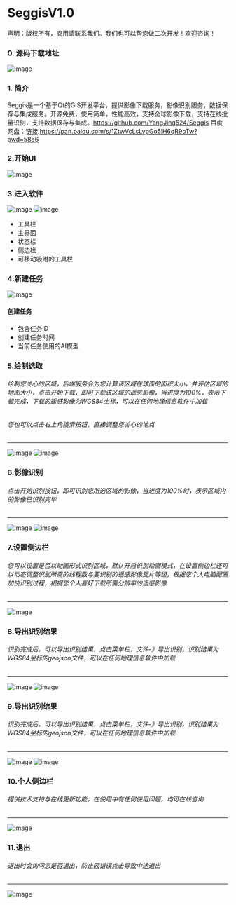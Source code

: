 # SeggisV1.0
声明：版权所有，商用请联系我们。我们也可以帮您做二次开发！欢迎咨询！
### 0. 源码下载地址
![image](./imgs/微信小程序.jpg)
### 1. 简介
Seggis是一个基于Qt的GIS开发平台，提供影像下载服务，影像识别服务，数据保存与集成服务。开源免费，使用简单，性能高效，支持全球影像下载，支持在线批量识别，支持数据保存与集成。https://github.com/YangJing524/Seggis
百度网盘：链接:https://pan.baidu.com/s/1ZtwVcLsLypGo5lH6qR9oTw?pwd=5856
### 2.开始UI
![image](./imgs/start.jpg)

### 3.进入软件
![image](./imgs/01.jpg)
![image](./imgs/02.jpg)
- 工具栏
- 主界面
- 状态栏
- 侧边栏
- 可移动吸附的工具栏

### 4.新建任务
![image](./imgs/03.jpg)
#### 创建任务
- 包含任务ID
- 创建任务时间
- 当前任务使用的AI模型


### 5.绘制选取
###### 绘制您关心的区域，后端服务会为您计算该区域在球面的面积大小，并评估区域的地图大小，点击开始下载，即可下载该区域的遥感影像，当进度为100%，表示下载完成，下载的遥感影像为WGS84坐标，可以在任何地理信息软件中加载
###### 您也可以点击右上角搜索按钮，直接调整您关心的地点
---------------------------------
![image](./imgs/04.jpg)
![image](./imgs/05.jpg)


### 6.影像识别
###### 点击开始识别按钮，即可识别您所选区域的影像，当进度为100%时，表示区域内的影像已识别完毕
---------------------------------
![image](./imgs/06.jpg)
![image](./imgs/07.jpg)

### 7.设置侧边栏
###### 您可以设置是否以动画形式识别区域，默认开启识别动画模式，在设置侧边栏还可以动态调整识别所需的线程数与要识别的遥感影像瓦片等级，根据您个人电脑配置加快识别过程，根据您个人喜好下载所需分辨率的遥感影像
---------------------------------
![image](./imgs/08.jpg)

### 8.导出识别结果
###### 识别完成后，可以导出识别结果，点击菜单栏，文件-》导出识别，识别结果为WGS84坐标的geojson文件，可以在任何地理信息软件中加载
---------------------------------
![image](./imgs/10.jpg)
![image](./imgs/09.jpg)

### 9.导出识别结果
###### 识别完成后，可以导出识别结果，点击菜单栏，文件-》导出识别，识别结果为WGS84坐标的geojson文件，可以在任何地理信息软件中加载
---------------------------------
![image](./imgs/10.jpg)
![image](./imgs/09.jpg)

### 10.个人侧边栏
###### 提供技术支持与在线更新功能，在使用中有任何使用问题，均可在线咨询
---------------------------------
![image](./imgs/12.jpg)

### 11.退出
###### 退出时会询问您是否退出，防止因错误点击导致中途退出
---------------------------------
![image](./imgs/13.jpg)